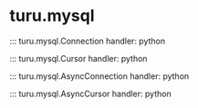 # turu.mysql

::: turu.mysql.Connection
    handler: python

::: turu.mysql.Cursor
    handler: python

::: turu.mysql.AsyncConnection
    handler: python

::: turu.mysql.AsyncCursor
    handler: python
